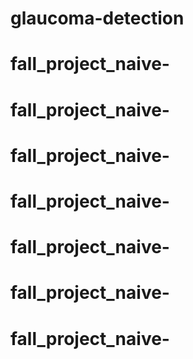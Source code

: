 # glaucoma-detection
# fall_project_naive-
# fall_project_naive-
# fall_project_naive-
# fall_project_naive-
# fall_project_naive-
# fall_project_naive-
# fall_project_naive-
